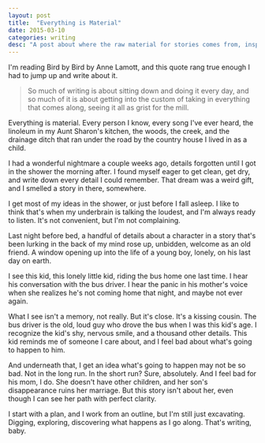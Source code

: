 ```yaml
---
layout: post
title:  "Everything is Material"
date: 2015-03-10
categories: writing
desc: "A post about where the raw material for stories comes from, inspired by reading Bird by Bird by Anne Lamott."
---
```


I'm reading Bird by Bird by Anne Lamott, and this quote rang true enough I had to jump up and write about it.

<blockquote>So much of writing is about sitting down and doing it every day, and so much of it is about getting into the custom of taking in everything that comes along, seeing it all as grist for the mill.</blockquote>

Everything is material. Every person I know, every song I've ever heard, the linoleum in my Aunt Sharon's kitchen, the woods, the creek, and the drainage ditch that ran under the road by the country house I lived in as a child.

I had a wonderful nightmare a couple weeks ago, details forgotten until I got in the shower the morning after. I found myself eager to get clean, get dry, and write down every detail I could remember. That dream was a weird gift, and I smelled a story in there, somewhere.

I get most of my ideas in the shower, or just before I fall asleep. I like to think that's when my underbrain is talking the loudest, and I'm always ready to listen. It's not convenient, but I'm not complaining.

Last night before bed, a handful of details about a character in a story that's been lurking in the back of my mind rose up, unbidden, welcome as an old friend. A window opening up into the life of a young boy, lonely, on his last day on earth.

I see this kid, this lonely little kid, riding the bus home one last time. I hear his conversation with the bus driver. I hear the panic in his mother's voice when she realizes he's not coming home that night, and maybe not ever again.

What I see isn't a memory, not really. But it's close. It's a kissing cousin. The bus driver is the old, loud guy who drove the bus when I was this kid's age. I recognize the kid's shy, nervous smile, and a thousand other details. This kid reminds me of someone I care about, and I feel bad about what's going to happen to him.

And underneath that, I get an idea what's going to happen may not be so bad. Not in the long run. In the short run? Sure, absolutely. And I feel bad for his mom, I do. She doesn't have other children, and her son's disappearance ruins her marriage. But this story isn't about her, even though I can see her path with perfect clarity.

I start with a plan, and I work from an outline, but I'm still just excavating. Digging, exploring, discovering what happens as I go along. That's writing, baby.

